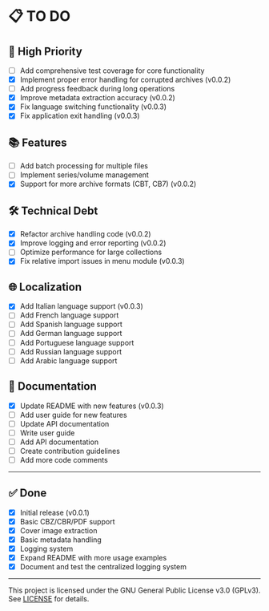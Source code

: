 # 📋 TO DO

## 🚧 High Priority

- [ ] Add comprehensive test coverage for core functionality
- [x] Implement proper error handling for corrupted archives (v0.0.2)
- [ ] Add progress feedback during long operations
- [x] Improve metadata extraction accuracy (v0.0.2)
- [x] Fix language switching functionality (v0.0.3)
- [x] Fix application exit handling (v0.0.3)

## 📚 Features

- [ ] Add batch processing for multiple files
- [ ] Implement series/volume management
- [x] Support for more archive formats (CBT, CB7) (v0.0.2)

## 🛠️ Technical Debt

- [x] Refactor archive handling code (v0.0.2)
- [x] Improve logging and error reporting (v0.0.2)
- [ ] Optimize performance for large collections
- [x] Fix relative import issues in menu module (v0.0.3)

## 🌐 Localization

- [x] Add Italian language support (v0.0.3)
- [ ] Add French language support
- [ ] Add Spanish language support
- [ ] Add German language support
- [ ] Add Portuguese language support
- [ ] Add Russian language support
- [ ] Add Arabic language support

## 📝 Documentation

- [x] Update README with new features (v0.0.3)
- [ ] Add user guide for new features
- [ ] Update API documentation
- [ ] Write user guide
- [ ] Add API documentation
- [ ] Create contribution guidelines
- [ ] Add more code comments

---

## ✅ Done
- [x] Initial release (v0.0.1)
- [x] Basic CBZ/CBR/PDF support
- [x] Cover image extraction
- [x] Basic metadata handling
- [x] Logging system
- [x] Expand README with more usage examples
- [x] Document and test the centralized logging system

---

This project is licensed under the GNU General Public License v3.0 (GPLv3). See [LICENSE](LICENSE) for details.
